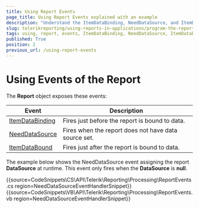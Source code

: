 ```yaml
---
title: Using Report Events
page_title: Using Report Events explained with an example
description: "Understand the ItemDataBinding, NeedDataSource, and ItemDataBound Report Events, and find out how to use them through an example."
slug: telerikreporting/using-reports-in-applications/program-the-report-definition/report-events/using-report-events
tags: using, report, events, ItemDataBinding, NeedDataSource, ItemDataBound
published: True
position: 2
previous_url: /using-report-events
---
```


# Using Events of the Report

The __Report__ object exposes these events:

| Event | Description |
| ------ | ------ |
|[ItemDataBinding](/api/Telerik.Reporting.ReportItemBase#Telerik_Reporting_ReportItemBase_ItemDataBinding)|Fires just before the report is bound to data.|
|[NeedDataSource](/api/Telerik.Reporting.DataItem#Telerik_Reporting_DataItem_NeedDataSource)|Fires when the report does not have data source set.|
|[ItemDataBound](/api/Telerik.Reporting.ReportItemBase#Telerik_Reporting_ReportItemBase_ItemDataBound)|Fires just after the report is bound to data.|

The example below shows the NeedDataSource event assigning the report __DataSource__ at runtime. This event only fires when the __DataSource__ is __null__.

{{source=CodeSnippets\CS\API\Telerik\Reporting\Processing\ReportEvents.cs region=NeedDataSourceEventHandlerSnippet}}
{{source=CodeSnippets\VB\API\Telerik\Reporting\Processing\ReportEvents.vb region=NeedDataSourceEventHandlerSnippet}}

